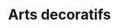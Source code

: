 ---
title: Arts decoratifs
longTitle: 'Arts décoratifs'
tags:
- gccommon
french:
- "[[Decorative arts]]"
---